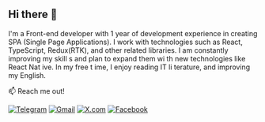 ## Hi there 👋
I'm a Front-end developer with 1 year of development experience in creating SPA (Single Page Applications).
I work with technologies such as React, TypeScript, Redux(RTK), and other related libraries.
I am  constantly improving my skill s and plan to expand them wi th new technologies like React Nat ive. In my free t ime, I enjoy reading IT li terature, and improving my English.

:mailbox: Reach me out!


[![Telegram](https://img.shields.io/badge/Telegram-26A5E4?style=flat&logo=telegram&logoColor=white)](https://t.me/Rubtsov7)
[![Gmail](https://img.shields.io/badge/Artem%20Rubtsov-D14836?style=flat&logo=gmail&logoColor=white)](mailto:ua.rubtsov.a@gmail.com)
[![X.com](https://img.shields.io/badge/@rubtsov_dev-1DA1F2?style=flat&logo=x&logoColor=white)](https://x.com/@rubtsov_dev)
[![Facebook](https://img.shields.io/badge/Facebook-1877F2?style=flat&logo=facebook&logoColor=white)](https://www.facebook.com/ArtemRubcov)






<!--
**ArtemRubtsov/ArtemRubtsov** is a ✨ _special_ ✨ repository because its `README.md` (this file) appears on your GitHub profile.

Here are some ideas to get you started:

- 🔭 I’m currently working on ...
- 🌱 I’m currently learning ...
- 👯 I’m looking to collaborate on ...
- 🤔 I’m looking for help with ...
- 💬 Ask me about ...
- 📫 How to reach me: ...
- 😄 Pronouns: ...
- ⚡ Fun fact: ...
-->
